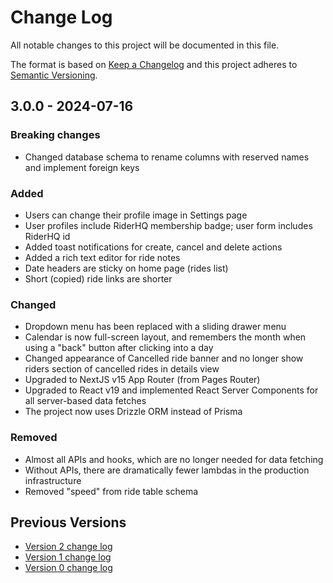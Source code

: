 # Change Log

All notable changes to this project will be documented in this file.

The format is based on [Keep a Changelog](http://keepachangelog.com/)
and this project adheres to [Semantic Versioning](http://semver.org/).

## 3.0.0 - 2024-07-16

### Breaking changes

- Changed database schema to rename columns with reserved names and implement foreign keys

### Added

- Users can change their profile image in Settings page
- User profiles include RiderHQ membership badge; user form includes RiderHQ id
- Added toast notifications for create, cancel and delete actions
- Added a rich text editor for ride notes
- Date headers are sticky on home page (rides list)
- Short (copied) ride links are shorter

### Changed

- Dropdown menu has been replaced with a sliding drawer menu
- Calendar is now full-screen layout, and remembers the month when using a "back" button after clicking into a day
- Changed appearance of Cancelled ride banner and no longer show riders section of cancelled rides in details view
- Upgraded to NextJS v15 App Router (from Pages Router)
- Upgraded to React v19 and implemented React Server Components for all server-based data fetches
- The project now uses Drizzle ORM instead of Prisma

### Removed

- Almost all APIs and hooks, which are no longer needed for data fetching
- Without APIs, there are dramatically fewer lambdas in the production infrastructure
- Removed "speed" from ride table schema

## Previous Versions

- [Version 2 change log](./CHANGELOG-v2.md)
- [Version 1 change log](./CHANGELOG-v1.md)
- [Version 0 change log](./CHANGELOG-v0.md)
